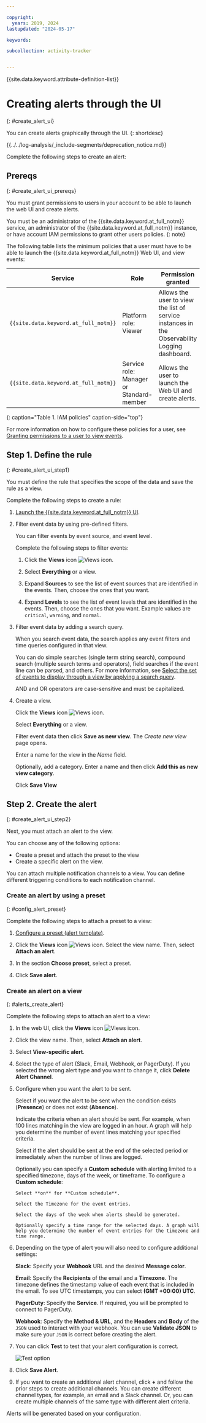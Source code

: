 ```yaml
---

copyright:
  years: 2019, 2024
lastupdated: "2024-05-17"

keywords:

subcollection: activity-tracker


---
```


{{site.data.keyword.attribute-definition-list}}

# Creating alerts through the UI
{: #create_alert_ui}

You can create alerts graphically through the UI.
{: shortdesc}

<!-- Common deprecation statement -->
{{../../log-analysis/_include-segments/deprecation_notice.md}}


Complete the following steps to create an alert:


## Prereqs
{: #create_alert_ui_prereqs}

You must grant permissions to users in your account to be able to launch the web UI and create alerts.

You must be an administrator of the {{site.data.keyword.at_full_notm}} service, an administrator of the {{site.data.keyword.at_full_notm}} instance, or have account IAM permissions to grant other users policies.
{: note}

The following table lists the minimum policies that a user must have to be able to launch the {{site.data.keyword.at_full_notm}} Web UI, and view events:

| Service                               | Role                      | Permission granted            |
|---------------------------------------|---------------------------|-------------------------------|
| `{{site.data.keyword.at_full_notm}}` | Platform role: Viewer     | Allows the user to view the list of service instances in the Observability Logging dashboard. |
| `{{site.data.keyword.at_full_notm}}` | Service role: Manager or Standard-member      | Allows the user to launch the Web UI and create alerts.  |
{: caption="Table 1. IAM policies" caption-side="top"}

For more information on how to configure these policies for a user, see [Granting permissions to a user to view events](/docs/activity-tracker?topic=activity-tracker-iam_view_events).


## Step 1. Define the rule
{: #create_alert_ui_step1}

You must define the rule that specifies the scope of the data and save the rule as a view.

Complete the following steps to create a rule:

1. [Launch the {{site.data.keyword.at_full_notm}} UI](/docs/activity-tracker?topic=activity-tracker-launch).
2. Filter event data by using pre-defined filters.

    You can filter events by event source, and event level.

    Complete the following steps to filter events:

    1. Click the **Views** icon ![Views icon](images/views.png "Views icon").

    2. Select **Everything** or a view.

    3. Expand **Sources** to see the list of event sources that are identified in the events. Then, choose the ones that you want.

    4. Expand **Levels** to see the list of event levels that are identified in the events. Then, choose the ones that you want. Example values are `critical`, `warning`, and `normal`.

3. Filter event data by adding a search query.

    When you search event data, the search applies any event filters and time queries configured in that view.

    You can do simple searches (single term string search), compound search (multiple search terms and operators), field searches if the event line can be parsed, and others. For more information, see [Select the set of events to display through a view by applying a search query](/docs/activity-tracker?topic=activity-tracker-views#views_step2).

    AND and OR operators are case-sensitive and must be capitalized.

4. Create a view.

    Click the **Views** icon ![Views icon](images/views.png "Views icon").

    Select **Everything** or a view.

    Filter event data then click **Save as new view**. The *Create new view* page opens.

    Enter a name for the view in the *Name* field.

    Optionally, add a category. Enter a name and then click **Add this as new view category**.

    Click **Save View**


## Step 2. Create the alert
{: #create_alert_ui_step2}

Next, you must attach an alert to the view.

You can choose any of the following options:
- Create a preset and attach the preset to the view
- Create a specific alert on the view.

You can attach multiple notification channels to a view. You can define different triggering conditions to each notification channel.

### Create an alert by using a preset
{: #config_alert_preset}

Complete the following steps to attach a preset to a view:

1. [Configure a preset (alert template)](/docs/activity-tracker?topic=activity-tracker-preset_ui#preset_ui_create).

2. Click the **Views** icon ![Views icon](images/views.png "Views icon"). Select the view name. Then, select **Attach an alert**.

3. In the section **Choose preset**, select a preset.

4. Click **Save alert**.




###  Create an alert on a view
{: #alerts_create_alert}

Complete the following steps to attach an alert to a view:

1. In the web UI, click the **Views** icon ![Views icon](images/views.png "Views icon").
2. Click the view name. Then, select **Attach an alert**.
3. Select **View-specific alert**.
4. Select the type of alert (Slack, Email, Webhook, or PagerDuty).  If you selected the wrong alert type and you want to change it, click **Delete Alert Channel**.
5. Configure when you want the alert to be sent.

   Select if you want the alert to be sent when the condition exists (**Presence**) or does not exist (**Absence**).

   Indicate the criteria when an alert should be sent.  For example, when 100 lines matching in the view are logged in an hour.  A graph will help you determine the number of event lines matching your specified criteria.

   Select if the alert should be sent at the end of the selected period or immediately when the number of lines are logged.

   Optionally you can specify a **Custom schedule** with alerting limited to a specified timezone, days of the week, or timeframe. To configure a **Custom schedule**:

       Select **on** for **Custom schedule**.

       Select the Timezone for the event entries.

       Select the days of the week when alerts should be generated.

       Optionally specify a time range for the selected days. A graph will help you determine the number of event entries for the timezone and time range.

6. Depending on the type of alert you will also need to configure additional settings:

    **Slack**:  Specify your **Webhook** URL and the desired **Message color**.

    **Email**: Specify the **Recipients** of the email and a **Timezone**. The timezone defines the timestamp value of each event that is included in the email. To see UTC timestamps, you can select **(GMT +00:00) UTC**.

    **PagerDuty**: Specify the **Service**.  If required, you will be prompted to connect to PagerDuty.

    **Webhook**: Specify the **Method & URL**, and the **Headers** and **Body** of the `JSON` used to interact with your webhook.  You can use **Validate JSON** to make sure your `JSON` is correct before creating the alert.

7. You can click **Test** to test that your alert configuration is correct.

    ![Test option](images/alert_test.png "Example event showing Test option")

8. Click **Save Alert**.

9. If you want to create an additional alert channel, click **+** and follow the prior steps to create additional channels.  You can create different channel types, for example, an email and a Slack channel.  Or, you can create multiple channels of the same type with different alert criteria.

Alerts will be generated based on your configuration.

